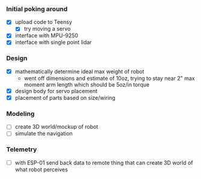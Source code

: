 ### Initial poking around
- [x] upload code to Teensy
  - [x] try moving a servo
- [x] interface with MPU-9250
- [x] interface with single point lidar

### Design
- [x] mathematically determine ideal max weight of robot
  - went off dimensions and estimate of 10oz, trying to stay near 2" max moment arm length which should be 5oz/in torque
- [x] design body for servo placement
- [x] placement of parts based on size/wiring

### Modeling
- [ ] create 3D world/mockup of robot
- [ ] simulate the navigation

### Telemetry
- [ ] with ESP-01 send back data to remote thing that can create 3D world of what robot perceives